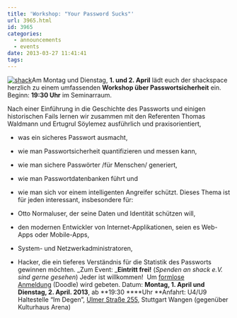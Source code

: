 ```yaml
---
title: 'Workshop: "Your Password Sucks"'
url: 3965.html
id: 3965
categories:
  - announcements
  - events
date: 2013-03-27 11:41:41
tags:
---
```


[![shack](https://blog.shackspace.de/wp-content/uploads/2012/06/shack-150x150.png)](https://blog.shackspace.de/wp-content/uploads/2012/06/shack.png)Am Montag und Dienstag, **1\. und 2\. April** lädt euch der shackspace herzlich zu einem umfassenden **Workshop über Passwortsicherheit** ein. Beginn: **19:30 Uhr** im Seminarraum.

Nach einer Einführung in die Geschichte des Passworts und einigen historischen Fails lernen wir zusammen mit den Referenten Thomas Waldmann und Ertugrul Söylemez ausführlich und praxisorientiert,

*   was ein sicheres Passwort ausmacht,
*   wie man Passwortsicherheit quantifizieren und messen kann,
*   wie man sichere Passwörter /für Menschen/ generiert,
*   wie man Passwortdatenbanken führt und
*   wie man sich vor einem intelligenten Angreifer schützt.
Dieses Thema ist für jeden interessant, insbesondere für:

*   Otto Normaluser, der seine Daten und Identität schützen will,
*   den modernen Entwickler von Internet-Applikationen, seien es Web-Apps oder Mobile-Apps,
*   System- und Netzwerkadministratoren,
*   Hacker, die ein tieferes Verständnis für die Statistik des Passworts gewinnen möchten.
_Zum Event:
_**Eintritt frei!** (_Spenden an shack e.V. sind gerne gesehen_) Jeder ist willkommen!  Um [formlose Anmeldung](http://doodle.com/7f7yavi7dbh9tund) (Doodle) wird gebeten.
Datum: **Montag, 1\. April und Dienstag, 2\. April. 2013**, ab **19:30 ****Uhr
**Anfahrt: U4/U9 Haltestelle “Im Degen”, [Ulmer Straße 255](https://blog.shackspace.de/?page_id=713), Stuttgart Wangen (gegenüber Kulturhaus Arena)